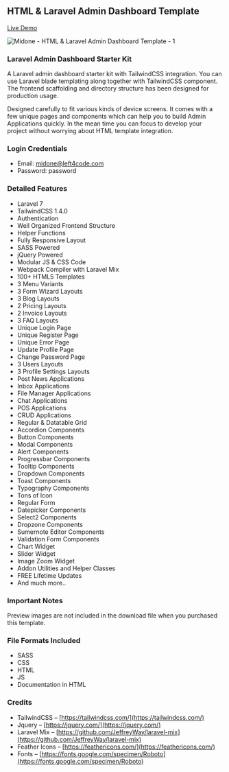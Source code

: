 ## HTML & Laravel Admin Dashboard Template

[Live Demo](https://themeforest.net/item/letz-laravel-admin-dashboard-starter-kit/26531442)

![Midone - HTML & Laravel Admin Dashboard Template - 1](https://camo.envatousercontent.com/1932273b7758242a79ac87785600414671dce5cf/687474703a2f2f6c65667434636f64652e636f6d2f62616e6e65722f62616e6e65722d6c65747a2e706e673f76322e30)

### Laravel Admin Dashboard Starter Kit

A Laravel admin dashboard starter kit with TailwindCSS integration. You can use Laravel blade templating along together with TailwindCSS component. The frontend scaffolding and directory structure has been designed for production usage.

Designed carefully to fit various kinds of device screens. It comes with a few unique pages and components which can help you to build Admin Applications quickly. In the mean time you can focus to develop your project without worrying about HTML template integration.

### Login Credentials

- Email: [midone@left4code.com](mailto:midone@left4code.com)
- Password: password

### Detailed Features

- Laravel 7
- TailwindCSS 1.4.0
- Authentication
- Well Organized Frontend Structure
- Helper Functions
- Fully Responsive Layout
- SASS Powered
- jQuery Powered
- Modular JS & CSS Code
- Webpack Compiler with Laravel Mix
- 100+ HTML5 Templates
- 3 Menu Variants
- 3 Form Wizard Layouts
- 3 Blog Layouts
- 2 Pricing Layouts
- 2 Invoice Layouts
- 3 FAQ Layouts
- Unique Login Page
- Unique Register Page
- Unique Error Page
- Update Profile Page
- Change Password Page
- 3 Users Layouts
- 3 Profile Settings Layouts
- Post News Applications
- Inbox Applications
- File Manager Applications
- Chat Applications
- POS Applications
- CRUD Applications
- Regular & Datatable Grid
- Accordion Components
- Button Components
- Modal Components
- Alert Components
- Progressbar Components
- Tooltip Components
- Dropdown Components
- Toast Components
- Typography Components
- Tons of Icon
- Regular Form
- Datepicker Components
- Select2 Components
- Dropzone Components
- Sumernote Editor Components
- Validation Form Components
- Chart Widget
- Slider Widget
- Image Zoom Widget
- Addon Utilities and Helper Classes
- FREE Lifetime Updates
- And much more..

### Important Notes

Preview images are not included in the download file when you purchased this template.

### File Formats Included

- SASS
- CSS
- HTML
- JS
- Documentation in HTML

### Credits

- TailwindCSS – [https://tailwindcss.com/](https://tailwindcss.com/)
- Jquery – [https://jquery.com/](https://jquery.com/)
- Laravel Mix – [https://github.com/JeffreyWay/laravel-mix](https://github.com/JeffreyWay/laravel-mix)
- Feather Icons – [https://feathericons.com/](https://feathericons.com/)
- Fonts – [https://fonts.google.com/specimen/Roboto](https://fonts.google.com/specimen/Roboto)

